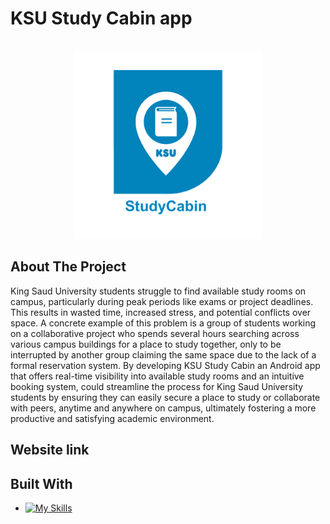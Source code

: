 
#  KSU Study Cabin app
<!-- PROJECT LOGO -->
<br />
<div align="center">
  
  <a href="https://github.com/Salsheddi/KSU Study Cabin app">
    <img src="/img/Picture1.png" alt="Logo" width="300" height="300">
  </a>

</div>

<!-- introduction -->
## About The Project

King Saud University students struggle to find available study rooms on campus, particularly during peak periods like exams or project deadlines. This results in wasted time, increased stress, and potential conflicts over space. A concrete example of this problem is a group of students working on a collaborative project who spends several hours searching across various campus buildings for a place to study together, only to be interrupted by another group claiming the same space due to the lack of a formal reservation system.
By developing KSU Study Cabin an Android app that offers real-time visibility into available study rooms and an intuitive booking system, could streamline the process for King Saud University students by ensuring they can easily secure a place to study or collaborate with peers, anytime and anywhere on campus, ultimately fostering a more productive and satisfying academic environment.


## Website link


<!-- technology -->
## Built With

* [![My Skills](https://skills.thijs.gg/icons?i=bootstrap,html,css,jira,java)](https://skills.thijs.gg)

